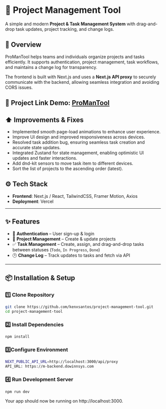 # 📌 Project Management Tool  

A simple and modern **Project & Task Management System** with drag-and-drop task updates, project tracking, and change logs.  

## 🚀 Overview  
ProManTool helps teams and individuals organize projects and tasks efficiently. It supports authentication, project management, task workflows, and maintains a change log for transparency.  

The frontend is built with Next.js and uses a **Next.js API proxy** to securely communicate with the backend, allowing seamless integration and avoiding CORS issues.


🔗 **Project Link Demo**: [ProManTool](https://promantool.vercel.app/)  
---
## ⬆️ Improvements & Fixes
- Implemented smooth page-load animations to enhance user experience.
- Improve UI design and improved responsiveness across devices.
- Resolved task addition bug, ensuring seamless task creation and accurate state updates.
- Integrated Zustand for state management, enabling optimistic UI updates and faster interactions.
- Add dnd-kit sensors to move task item to different devices.
- Sort the list of projects to the ascending order (latest).

## ⚙️ Tech Stack  
- **Frontend**: Next.js / React, TailwindCSS, Framer Motion, Axios
- **Deployment**: Vercel  

---

## ✨ Features  
- 🔑 **Authentication** – User sign-up & login  
- 📂 **Project Management** – Create & update projects  
- ✅ **Task Management** – Create, assign, and drag-and-drop tasks between statuses (`Todo`, `In Progress`, `Done`)  
- 🕑 **Change Log** – Track updates to tasks and fetch via API  

---
## 📦 Installation & Setup  

### 1️⃣ Clone Repository  
```bash
git clone https://github.com/kenxsantos/project-management-tool.git
cd project-management-tool
```
### 2️⃣ Install Dependencies
```bash
npm install
```

### 3️⃣Configure Environment
```bash
NEXT_PUBLIC_API_URL=http://localhost:3000/api/proxy
API_URL: https://m-backend.dowinnsys.com
```

### 4️⃣ Run Development Server
```bash
npm run dev
```

Your app should now be running on http://localhost:3000. 

